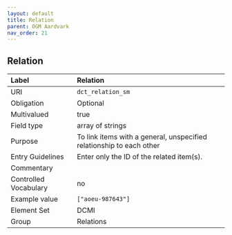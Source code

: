 ```yaml
---
layout: default
title: Relation
parent: OGM Aardvark
nav_order: 21
---
```


## Relation

| Label                 | Relation |
|:----------------------|:---------|
| URI                   | `dct_relation_sm` |
| Obligation            | Optional |
| Multivalued           | true |
| Field type            | array of strings |
| Purpose               | To link items with a general, unspecified relationship to each other |
| Entry Guidelines      | Enter only the ID of the related item(s).                            |
| Commentary            | |
| Controlled Vocabulary | no |
| Example value         | `["aoeu-987643"]` |
| Element Set           | DCMI |
| Group                 | Relations |

